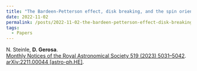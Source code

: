 ```yaml
---
title: "The Bardeen-Petterson effect, disk breaking, and the spin orientations of supermassive black-hole binaries"
date: 2022-11-02
permalink: /posts/2022-11-02-the-bardeen-petterson-effect-disk-breaking-and-the-spin-orientations-of-supermassive-black-hole-binaries
tags:
  - Papers
---
```






N. Steinle, **D. Gerosa**.\
[Monthly Notices of the Royal Astronomical Society 519 (2023) 5031–5042](https://doi.org/10.1093/mnras/stac3821). [arXiv:2211.00044 [astro-ph.HE]](https://arxiv.org/abs/2211.00044).